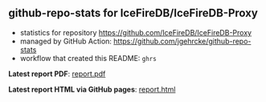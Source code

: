 ## github-repo-stats for IceFireDB/IceFireDB-Proxy

- statistics for repository https://github.com/IceFireDB/IceFireDB-Proxy
- managed by GitHub Action: https://github.com/jgehrcke/github-repo-stats
- workflow that created this README: `ghrs`

**Latest report PDF**: [report.pdf](https://github.com/gitsrc/icefirelabs-status/raw/github-repo-stats/IceFireDB/IceFireDB-Proxy/latest-report/report.pdf)


**Latest report HTML via GitHub pages**: [report.html](https://gitsrc.github.io/icefiredb-status/IceFireDB/IceFireDB-Proxy/latest-report/report.html)
